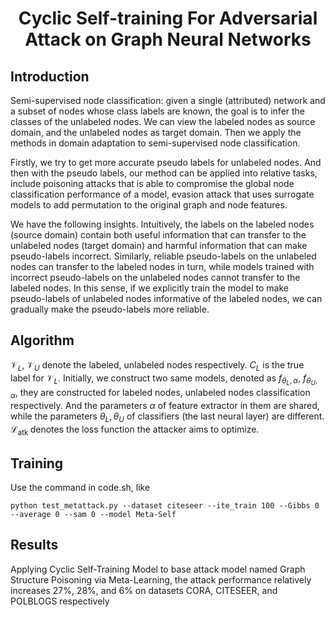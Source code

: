 # <div align="center">Cyclic Self-training For Adversarial Attack on Graph Neural Networks</div>

## Introduction 

Semi-supervised node classification: given a single (attributed) network and a subset of nodes whose class labels are known, the goal is to infer the classes of the unlabeled nodes. We can view the labeled nodes as source domain, and the unlabeled nodes as target domain. Then we apply the methods in domain adaptation to semi-supervised node classification.

Firstly, we try to get more accurate pseudo labels for unlabeled nodes. And then with the pseudo labels, our method can be applied into relative tasks, include poisoning attacks that is able to compromise the global node classification performance of a model, evasion attack that uses surrogate models to add permutation to the original graph and node features.

We have the following insights. Intuitively, the labels on the labeled nodes (source domain) contain both useful information that can transfer to the unlabeled nodes (target domain) and harmful information that can make pseudo-labels incorrect. Similarly, reliable pseudo-labels on the unlabeled nodes can transfer to the labeled nodes in turn, while models trained with incorrect pseudo-labels on the unlabeled nodes cannot transfer to the labeled nodes. In this sense, if we explicitly train the model to make pseudo-labels of unlabeled nodes informative of the labeled nodes, we can gradually make the pseudo-labels more reliable. 

## Algorithm
$\mathcal{V}_{L}$, $\mathcal{V}_{U}$ denote the labeled, unlabeled nodes respectively. $C_{L}$ is the true label for $\mathcal{V}_{L}$. Initially, we construct two same models, denoted as $f_{\theta_{L}, \alpha}$, $f_{\theta_{U}, \alpha}$, they are constructed for labeled nodes, unlabeled nodes classification respectively. And the parameters $\alpha$ of feature extractor in them are shared, while the parameters $\theta_{L}, \theta_{U}$ of classifiers (the last neural layer) are different. $\mathcal{L}_{\text {atk }}$ denotes the loss function the attacker aims to optimize. 

## Training

Use the command in code.sh, like

`python test_metattack.py --dataset citeseer --ite_train 100 --Gibbs 0 --average 0 --sam 0 --model Meta-Self`

## Results
Applying Cyclic Self-Training Model to base attack model named Graph Structure Poisoning via Meta-Learning, the attack
performance relatively increases 27%, 28%, and 6% on datasets CORA, CITESEER, and POLBLOGS respectively
